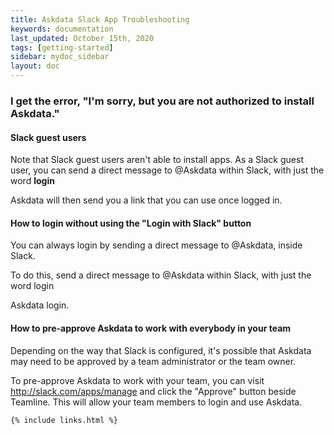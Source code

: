 ```yaml
---
title: Askdata Slack App Troubleshooting
keywords: documentation
last_updated: October 15th, 2020
tags: [getting-started]
sidebar: mydoc_sidebar
layout: doc
---
```


### I get the error, "I'm sorry, but you are not authorized to install Askdata."

#### Slack guest users

Note that Slack guest users aren't able to install apps. As a Slack guest user, you can send a direct message to @Askdata within Slack, with just the word **login**

Askdata will then send you a link that you can use once logged in.

#### How to login without using the "Login with Slack" button

You can always login by sending a direct message to @Askdata, inside Slack.

To do this, send a direct message to @Askdata within Slack, with just the word login

Askdata login.

#### How to pre-approve Askdata to work with everybody in your team

Depending on the way that Slack is configured, it's possible that Askdata may need to be approved by a team administrator or the team owner. 

To pre-approve Askdata to work with your team, you can visit <http://slack.com/apps/manage> and click the "Approve" button beside Teamline. This will allow your team members to login and use Askdata. 

  




    {% include links.html %}

    